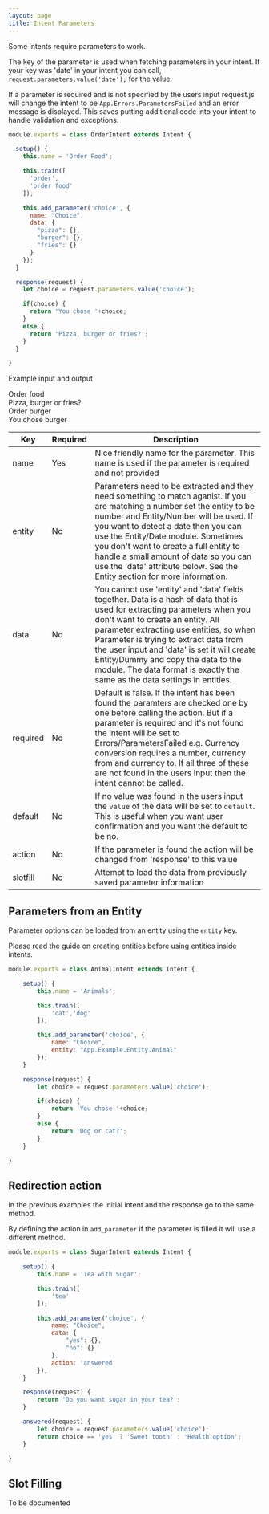 ```yaml
---
layout: page
title: Intent Parameters
---
```


Some intents require parameters to work.

The key of the parameter is used when fetching parameters in your intent.
If your key was 'date' in your intent you can call, `request.parameters.value('date');` for the value.

If a parameter is required and is not specified by the users input request.js will change the
intent to be `App.Errors.ParametersFailed` and an error message is displayed. This saves putting additional code into your intent to handle validation and exceptions.


~~~javascript
module.exports = class OrderIntent extends Intent {

  setup() {
    this.name = 'Order Food';

    this.train([
      'order',
      'order food'
    ]);

    this.add_parameter('choice', {
      name: "Choice",
      data: {
        "pizza": {},
        "burger": {},
        "fries": {}
      }
    });
  }

  response(request) {
    let choice = request.parameters.value('choice');

    if(choice) {
      return 'You chose '+choice;
    }
    else {
      return 'Pizza, burger or fries?';
    }
  }

}
~~~

Example input and output

<div class="chat" markdown="0">
  <div class="user"><span>Order food</span></div>
  <div class="bot"><span>Pizza, burger or fries?</span></div>
  <div class="user"><span>Order burger</span></div>
  <div class="bot"><span>You chose burger</span></div>
</div>


Key | Required | Description
--- | --- | ---
name | Yes | Nice friendly name for the parameter. This name is used if the parameter is required and not provided
entity | No | Parameters need to be extracted and they need something to match aganist. If you are matching a number set the entity to be number and Entity/Number will be used. If you want to detect a date then you can use the Entity/Date module. Sometimes you don't want to create a full entity to handle a small amount of data so you can use the 'data' attribute below. See the Entity section for more information.
data | No | You cannot use 'entity' and 'data' fields together. Data is a hash of data that is used for extracting parameters when you don't want to create an entity. All parameter extracting use entities, so when Parameter is trying to extract data from the user input and 'data' is set it will create Entity/Dummy and copy the data to the module. The data format is exactly the same as the data settings in entities.
required | No | Default is false. If the intent has been found the paramters are checked one by one before calling the action. But if a parameter is required and it's not found the intent will be set to Errors/ParametersFailed e.g. Currency conversion requires a number, currency from and currency to. If all three of these are not found in the users input then the intent cannot be called.
default | No | If no value was found in the users input the `value` of the data will be set to `default`. This is useful when you want user confirmation and you want the default to be no.
action | No | If the parameter is found the action will be changed from 'response' to this value
slotfill | No | Attempt to load the data from previously saved parameter information


## Parameters from an Entity

Parameter options can be loaded from an entity using the `entity` key.

Please read the guide on creating entities before using entities inside intents.

~~~javascript
module.exports = class AnimalIntent extends Intent {

	setup() {
		this.name = 'Animals';

		this.train([
			'cat','dog'
		]);

		this.add_parameter('choice', {
			name: "Choice",
			entity: "App.Example.Entity.Animal"
		});
	}

	response(request) {
		let choice = request.parameters.value('choice');

		if(choice) {
			return 'You chose '+choice;
		}
		else {
			return 'Dog or cat?';
		}
	}

}
~~~


## Redirection action

In the previous examples the initial intent and the response go to the same method.

By defining the action in `add_parameter` if the parameter is filled it will use a different method.

~~~javascript
module.exports = class SugarIntent extends Intent {

	setup() {
		this.name = 'Tea with Sugar';

		this.train([
			'tea'
		]);

		this.add_parameter('choice', {
			name: "Choice",
			data: {
				"yes": {},
				"no": {}
			},
			action: 'answered'
		});
	}

	response(request) {
		return 'Do you want sugar in your tea?';
	}

	answered(request) {
		let choice = request.parameters.value('choice');
		return choice == 'yes' ? 'Sweet tooth' : 'Health option';
	}

}

~~~


## Slot Filling

To be documented